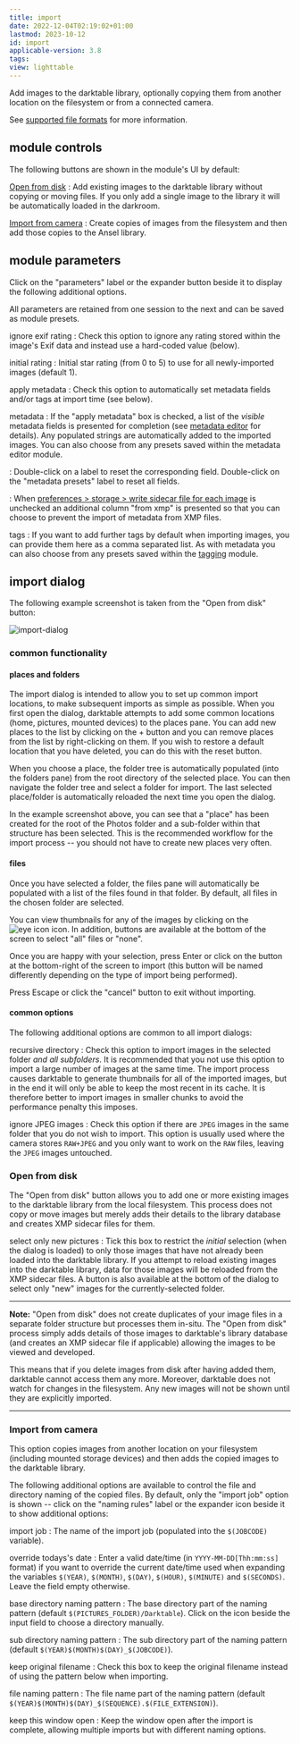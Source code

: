 ```yaml
---
title: import
date: 2022-12-04T02:19:02+01:00
lastmod: 2023-10-12
id: import
applicable-version: 3.8
tags:
view: lighttable
---
```


Add images to the darktable library, optionally copying them from another location on the filesystem or from a connected camera.

See [supported file formats](../../../overview/supported-file-formats.md) for more information.

## module controls

The following buttons are shown in the module's UI by default:

[Open from disk](#open-from-disk)
: Add existing images to the darktable library without copying or moving files. If you only add a single image to the library it will be automatically loaded in the darkroom.

[Import from camera](#import-from-camera)
: Create copies of images from the filesystem and then add those copies to the Ansel library.

## module parameters

Click on the "parameters" label or the expander button beside it to display the following additional options.

All parameters are retained from one session to the next and can be saved as module presets.

ignore exif rating
: Check this option to ignore any rating stored within the image's Exif data and instead use a hard-coded value (below).

initial rating
: Initial star rating (from 0 to 5) to use for all newly-imported images (default 1).

apply metadata
: Check this option to automatically set metadata fields and/or tags at import time (see below).

metadata
: If the "apply metadata" box is checked, a list of the _visible_ metadata fields is presented for completion (see [metadata editor](../shared/metadata-editor.md) for details). Any populated strings are automatically added to the imported images. You can also choose from any presets saved within the metadata editor module.

: Double-click on a label to reset the corresponding field. Double-click on the "metadata presets" label to reset all fields.

: When [preferences > storage > write sidecar file for each image](../../../preferences-settings/storage.md#xmp) is unchecked an additional column "from xmp" is presented so that you can choose to prevent the import of metadata from XMP files.

tags
: If you want to add further tags by default when importing images, you can provide them here as a comma separated list. As with metadata you can also choose from any presets saved within the [tagging](../shared/tagging.md) module.

## import dialog

The following example screenshot is taken from the "Open from disk" button:

![import-dialog](import-dialog.jpg)

### common functionality

#### places and folders

The import dialog is intended to allow you to set up common import locations, to make subsequent imports as simple as possible. When you first open the dialog, darktable attempts to add some common locations (home, pictures, mounted devices) to the places pane. You can add new places to the list by clicking on the + button and you can remove places from the list by right-clicking on them. If you wish to restore a default location that you have deleted, you can do this with the reset button.

When you choose a place, the folder tree is automatically populated (into the folders pane) from the root directory of the selected place. You can then navigate the folder tree and select a folder for import. The last selected place/folder is automatically reloaded the next time you open the dialog.

In the example screenshot above, you can see that a "place" has been created for the root of the Photos folder and a sub-folder within that structure has been selected. This is the recommended workflow for the import process -- you should not have to create new places very often.

#### files

Once you have selected a folder, the files pane will automatically be populated with a list of the files found in that folder. By default, all files in the chosen folder are selected.

You can view thumbnails for any of the images by clicking on the ![eye icon](eye-icon.jpg) icon. In addition, buttons are available at the bottom of the screen to select "all" files or "none".

Once you are happy with your selection, press Enter or click on the button at the bottom-right of the screen to import (this button will be named differently depending on the type of import being performed).

Press Escape or click the "cancel" button to exit without importing.

#### common options

The following additional options are common to all import dialogs:

recursive directory
: Check this option to import images in the selected folder _and all subfolders_. It is recommended that you not use this option to import a large number of images at the same time. The import process causes darktable to generate thumbnails for all of the imported images, but in the end it will only be able to keep the most recent in its cache. It is therefore better to import images in smaller chunks to avoid the performance penalty this imposes.

ignore JPEG images
: Check this option if there are `JPEG` images in the same folder that you do not wish to import. This option is usually used where the camera stores `RAW+JPEG` and you only want to work on the `RAW` files, leaving the `JPEG` images untouched.

### Open from disk

The "Open from disk" button allows you to add one or more existing images to the darktable library from the local filesystem. This process does not copy or move images but merely adds their details to the library database and creates XMP sidecar files for them.

select only new pictures
: Tick this box to restrict the _initial_ selection (when the dialog is loaded) to only those images that have not already been loaded into the darktable library. If you attempt to reload existing images into the darktable library, data for those images will be reloaded from the XMP sidecar files. A button is also available at the bottom of the dialog to select only "new" images for the currently-selected folder.

---

**Note:** "Open from disk" does not create duplicates of your image files in a separate folder structure but processes them in-situ. The "Open from disk" process simply adds details of those images to darktable's library database (and creates an XMP sidecar file if applicable) allowing the images to be viewed and developed.

This means that if you delete images from disk after having added them, darktable cannot access them any more. Moreover, darktable does not watch for changes in the filesystem. Any new images will not be shown until they are explicitly imported.

---

### Import from camera

This option copies images from another location on your filesystem (including mounted storage devices) and then adds the copied images to the darktable library.

The following additional options are available to control the file and directory naming of the copied files. By default, only the "import job" option is shown -- click on the "naming rules" label or the expander icon beside it to show additional options:

import job
: The name of the import job (populated into the `$(JOBCODE)` variable).

override todays's date
: Enter a valid date/time (in `YYYY-MM-DD[Thh:mm:ss]` format) if you want to override the current date/time used when expanding the variables `$(YEAR)`, `$(MONTH)`, `$(DAY)`, `$(HOUR)`, `$(MINUTE)` and `$(SECONDS)`. Leave the field empty otherwise.

base directory naming pattern
: The base directory part of the naming pattern (default `$(PICTURES_FOLDER)/Darktable`). Click on the icon beside the input field to choose a directory manually.

sub directory naming pattern
: The sub directory part of the naming pattern (default `$(YEAR)$(MONTH)$(DAY)_$(JOBCODE)`).

keep original filename
: Check this box to keep the original filename instead of using the pattern below when importing.

file naming pattern
: The file name part of the naming pattern (default `$(YEAR)$(MONTH)$(DAY)_$(SEQUENCE).$(FILE_EXTENSION)`).

keep this window open
: Keep the window open after the import is complete, allowing multiple imports but with different naming options.
